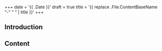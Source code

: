 +++
date = '{{ .Date }}'
draft = true
title = '{{ replace .File.ContentBaseName "-" " " | title }}'
+++

## Introduction

## Content